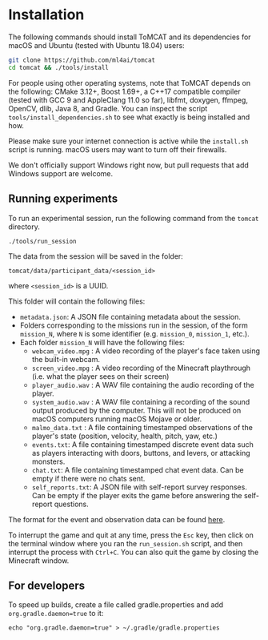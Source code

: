 Installation
============


The following commands should install ToMCAT and its dependencies for macOS and
Ubuntu (tested with Ubuntu 18.04) users:

```bash
git clone https://github.com/ml4ai/tomcat
cd tomcat && ./tools/install
```

For people using other operating systems, note that ToMCAT
depends on the following: CMake 3.12+, Boost 1.69+, a C++17 compatible
compiler (tested with GCC 9 and AppleClang 11.0 so far), libfmt, doxygen,
ffmpeg, OpenCV, dlib, Java 8, and Gradle. You can inspect the script
`tools/install_dependencies.sh` to see what exactly is being installed and how.

Please make sure your internet connection is active while the `install.sh`
script is running. macOS users may want to turn off their firewalls.

We don't officially support Windows right now, but pull requests that add
Windows support are welcome.


Running experiments
-------------------

To run an experimental session, run the following command from the `tomcat` directory.

    ./tools/run_session

The data from the session will be saved in the folder:

    tomcat/data/participant_data/<session_id>

where `<session_id>` is a UUID.

This folder will contain the following files:
- `metadata.json`: A JSON file containing metadata about the session.
- Folders corresponding to the missions run in the session, of the form
  `mission_N`, where `N` is some identifier (e.g. `mission_0`, `mission_1`,
  etc.).
- Each folder `mission_N` will have the following files:
    - `webcam_video.mpg` : A video recording of the player's face taken using the built-in
    webcam.
    - `screen_video.mpg` : A video recording of the Minecraft playthrough (i.e.
    what the player sees on their screen)
    - `player_audio.wav` : A WAV file containing the audio recording of the player.
    - `system_audio.wav` : A WAV file containing a recording of the sound
      output produced by the computer. This will not be produced on macOS
      computers running macOS Mojave or older.
    - `malmo_data.txt` : A file containing timestamped observations of the player's
    state (position, velocity, health, pitch, yaw, etc.)
    - `events.txt`: A file containing timestamped discrete event data
    such as players interacting with doors, buttons, and levers, or attacking
    monsters.
    - `chat.txt`: A  file containing timestamped chat event data.
      Can be empty if there were no chats sent.
    - `self_reports.txt`: A JSON file with self-report survey responses. Can be
      empty if the player exits the game before answering the self-report
      questions.

The format for the event and observation data can be found
[here](https://ml4ai.github.io/tomcat/tomcat_openapi).

To interrupt the game and quit at any time, press the `Esc` key, then click on
the terminal window where you ran the `run_session.sh` script, and then
interrupt the process with `Ctrl+C`. You can also quit the game by closing the
Minecraft window.


## For developers

To speed up builds, create a file called gradle.properties and add
`org.gradle.daemon=true` to it:

    echo "org.gradle.daemon=true" > ~/.gradle/gradle.properties

